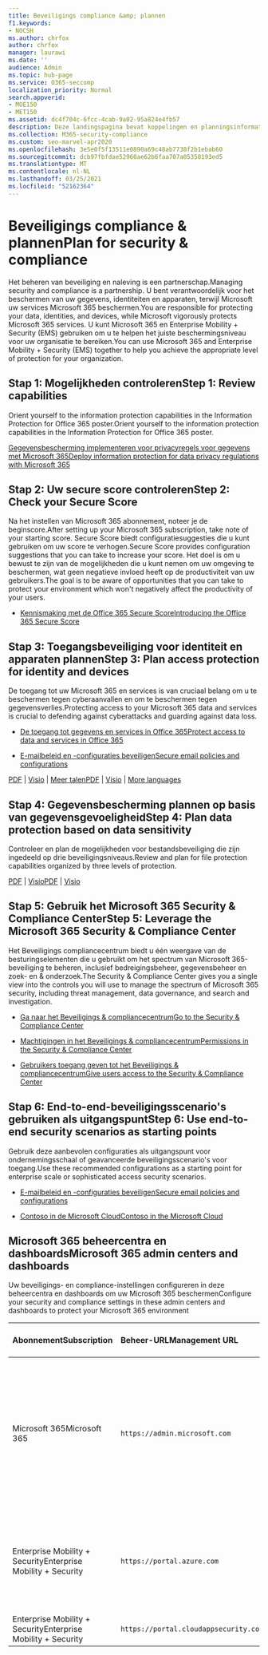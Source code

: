 ```yaml
---
title: Beveiligings compliance &amp; plannen
f1.keywords:
- NOCSH
ms.author: chrfox
author: chrfox
manager: laurawi
ms.date: ''
audience: Admin
ms.topic: hub-page
ms.service: O365-seccomp
localization_priority: Normal
search.appverid:
- MOE150
- MET150
ms.assetid: dc4f704c-6fcc-4cab-9a02-95a824e4fb57
description: Deze landingspagina bevat koppelingen en planningsinformatie voor beveiliging en naleving in Office 365.
ms.collection: M365-security-compliance
ms.custom: seo-marvel-apr2020
ms.openlocfilehash: 3e5e0f5f13511e0890a69c48ab7738f2b1ebab60
ms.sourcegitcommit: dcb97fbfdae52960ae62b6faa707a05358193ed5
ms.translationtype: MT
ms.contentlocale: nl-NL
ms.lasthandoff: 03/25/2021
ms.locfileid: "52162364"
---
```

# <a name="plan-for-security-amp-compliance"></a><span data-ttu-id="2b02b-103">Beveiligings compliance &amp; plannen</span><span class="sxs-lookup"><span data-stu-id="2b02b-103">Plan for security &amp; compliance</span></span>

<span data-ttu-id="2b02b-104">Het beheren van beveiliging en naleving is een partnerschap.</span><span class="sxs-lookup"><span data-stu-id="2b02b-104">Managing security and compliance is a partnership.</span></span> <span data-ttu-id="2b02b-105">U bent verantwoordelijk voor het beschermen van uw gegevens, identiteiten en apparaten, terwijl Microsoft uw services Microsoft 365 beschermen.</span><span class="sxs-lookup"><span data-stu-id="2b02b-105">You are responsible for protecting your data, identities, and devices, while Microsoft vigorously protects Microsoft 365 services.</span></span> <span data-ttu-id="2b02b-106">U kunt Microsoft 365 en Enterprise Mobility + Security (EMS) gebruiken om u te helpen het juiste beschermingsniveau voor uw organisatie te bereiken.</span><span class="sxs-lookup"><span data-stu-id="2b02b-106">You can use Microsoft 365 and Enterprise Mobility + Security (EMS) together to help you achieve the appropriate level of protection for your organization.</span></span>
  
## <a name="step-1-review-capabilities"></a><span data-ttu-id="2b02b-107">Stap 1: Mogelijkheden controleren</span><span class="sxs-lookup"><span data-stu-id="2b02b-107">Step 1: Review capabilities</span></span>

<span data-ttu-id="2b02b-108">Orient yourself to the information protection capabilities in the Information Protection for Office 365 poster.</span><span class="sxs-lookup"><span data-stu-id="2b02b-108">Orient yourself to the information protection capabilities in the Information Protection for Office 365 poster.</span></span> 
  
[<span data-ttu-id="2b02b-109">Gegevensbescherming implementeren voor privacyregels voor gegevens met Microsoft 365</span><span class="sxs-lookup"><span data-stu-id="2b02b-109">Deploy information protection for data privacy regulations with Microsoft 365</span></span>](../solutions/information-protection-deploy.md?view=o365-worldwide)
  
## <a name="step-2-check-your-secure-score"></a><span data-ttu-id="2b02b-110">Stap 2: Uw secure score controleren</span><span class="sxs-lookup"><span data-stu-id="2b02b-110">Step 2: Check your Secure Score</span></span>

<span data-ttu-id="2b02b-111">Na het instellen van Microsoft 365 abonnement, noteer je de beginscore.</span><span class="sxs-lookup"><span data-stu-id="2b02b-111">After setting up your Microsoft 365 subscription, take note of your starting score.</span></span> <span data-ttu-id="2b02b-112">Secure Score biedt configuratiesuggesties die u kunt gebruiken om uw score te verhogen.</span><span class="sxs-lookup"><span data-stu-id="2b02b-112">Secure Score provides configuration suggestions that you can take to increase your score.</span></span> <span data-ttu-id="2b02b-113">Het doel is om u bewust te zijn van de mogelijkheden die u kunt nemen om uw omgeving te beschermen, wat geen negatieve invloed heeft op de productiviteit van uw gebruikers.</span><span class="sxs-lookup"><span data-stu-id="2b02b-113">The goal is to be aware of opportunities that you can take to protect your environment which won't negatively affect the productivity of your users.</span></span>
  
- [<span data-ttu-id="2b02b-114">Kennismaking met de Office 365 Secure Score</span><span class="sxs-lookup"><span data-stu-id="2b02b-114">Introducing the Office 365 Secure Score</span></span>](../security/defender/microsoft-secure-score.md)
    
## <a name="step-3-plan-access-protection-for-identity-and-devices"></a><span data-ttu-id="2b02b-115">Stap 3: Toegangsbeveiliging voor identiteit en apparaten plannen</span><span class="sxs-lookup"><span data-stu-id="2b02b-115">Step 3: Plan access protection for identity and devices</span></span>

<span data-ttu-id="2b02b-116">De toegang tot uw Microsoft 365 en services is van cruciaal belang om u te beschermen tegen cyberaanvallen en om te beschermen tegen gegevensverlies.</span><span class="sxs-lookup"><span data-stu-id="2b02b-116">Protecting access to your Microsoft 365 data and services is crucial to defending against cyberattacks and guarding against data loss.</span></span>
  
- [<span data-ttu-id="2b02b-117">De toegang tot gegevens en services in Office 365</span><span class="sxs-lookup"><span data-stu-id="2b02b-117">Protect access to data and services in Office 365</span></span>](protect-access-to-data-and-services.md)
    
- [<span data-ttu-id="2b02b-118">E-mailbeleid en -configuraties beveiligen</span><span class="sxs-lookup"><span data-stu-id="2b02b-118">Secure email policies and configurations</span></span>](../security/office-365-security/secure-email-recommended-policies.md)
    
<span data-ttu-id="2b02b-119">[PDF](https://go.microsoft.com/fwlink/p/?linkid=841656)  |  [Visio](https://go.microsoft.com/fwlink/p/?linkid=841657)  |  [Meer talen](https://www.microsoft.com/download/details.aspx?id=55032)</span><span class="sxs-lookup"><span data-stu-id="2b02b-119">[PDF](https://go.microsoft.com/fwlink/p/?linkid=841656) | [Visio](https://go.microsoft.com/fwlink/p/?linkid=841657) | [More languages](https://www.microsoft.com/download/details.aspx?id=55032)</span></span>
  
## <a name="step-4-plan-data-protection-based-on-data-sensitivity"></a><span data-ttu-id="2b02b-120">Stap 4: Gegevensbescherming plannen op basis van gegevensgevoeligheid</span><span class="sxs-lookup"><span data-stu-id="2b02b-120">Step 4: Plan data protection based on data sensitivity</span></span>

<span data-ttu-id="2b02b-121">Controleer en plan de mogelijkheden voor bestandsbeveiliging die zijn ingedeeld op drie beveiligingsniveaus.</span><span class="sxs-lookup"><span data-stu-id="2b02b-121">Review and plan for file protection capabilities organized by three levels of protection.</span></span>
  
<span data-ttu-id="2b02b-122">[PDF](https://download.microsoft.com/download/7/8/9/789645A5-BD10-4541-BC33-F8D1EFF5E911/MSFT_cloud_architecture_O365%20file%20protection.pdf) | [Visio](https://download.microsoft.com/download/7/8/9/789645A5-BD10-4541-BC33-F8D1EFF5E911/MSFT_cloud_architecture_O365%20file%20protection.vsdx)</span><span class="sxs-lookup"><span data-stu-id="2b02b-122">[PDF](https://download.microsoft.com/download/7/8/9/789645A5-BD10-4541-BC33-F8D1EFF5E911/MSFT_cloud_architecture_O365%20file%20protection.pdf) | [Visio](https://download.microsoft.com/download/7/8/9/789645A5-BD10-4541-BC33-F8D1EFF5E911/MSFT_cloud_architecture_O365%20file%20protection.vsdx)</span></span>
  
## <a name="step-5-leverage-the-microsoft-365-security-amp-compliance-center"></a><span data-ttu-id="2b02b-123">Stap 5: Gebruik het Microsoft 365 Security &amp; Compliance Center</span><span class="sxs-lookup"><span data-stu-id="2b02b-123">Step 5: Leverage the Microsoft 365 Security &amp; Compliance Center</span></span>

<span data-ttu-id="2b02b-124">Het Beveiligings compliancecentrum biedt u één weergave van de besturingselementen die u gebruikt om het spectrum van Microsoft 365-beveiliging te beheren, inclusief bedreigingsbeheer, gegevensbeheer en zoek- en &amp; onderzoek.</span><span class="sxs-lookup"><span data-stu-id="2b02b-124">The Security &amp; Compliance Center gives you a single view into the controls you will use to manage the spectrum of Microsoft 365 security, including threat management, data governance, and search and investigation.</span></span> 
  
- [<span data-ttu-id="2b02b-125">Ga naar het Beveiligings &amp; compliancecentrum</span><span class="sxs-lookup"><span data-stu-id="2b02b-125">Go to the Security &amp; Compliance Center</span></span>](./microsoft-365-compliance-center.md)
    
- [<span data-ttu-id="2b02b-126">Machtigingen in het Beveiligings &amp; compliancecentrum</span><span class="sxs-lookup"><span data-stu-id="2b02b-126">Permissions in the Security &amp; Compliance Center</span></span>](~/security/office-365-security/protect-against-threats.md)
    
- [<span data-ttu-id="2b02b-127">Gebruikers toegang geven tot het Beveiligings &amp; compliancecentrum</span><span class="sxs-lookup"><span data-stu-id="2b02b-127">Give users access to the Security &amp; Compliance Center</span></span>](~/security/office-365-security/grant-access-to-the-security-and-compliance-center.md)
    
## <a name="step-6-use-end-to-end-security-scenarios-as-starting-points"></a><span data-ttu-id="2b02b-128">Stap 6: End-to-end-beveiligingsscenario's gebruiken als uitgangspunt</span><span class="sxs-lookup"><span data-stu-id="2b02b-128">Step 6: Use end-to-end security scenarios as starting points</span></span>

<span data-ttu-id="2b02b-129">Gebruik deze aanbevolen configuraties als uitgangspunt voor ondernemingsschaal of geavanceerde beveiligingsscenario's voor toegang.</span><span class="sxs-lookup"><span data-stu-id="2b02b-129">Use these recommended configurations as a starting point for enterprise scale or sophisticated access security scenarios.</span></span>
  
- [<span data-ttu-id="2b02b-130">E-mailbeleid en -configuraties beveiligen</span><span class="sxs-lookup"><span data-stu-id="2b02b-130">Secure email policies and configurations</span></span>](../security/office-365-security/secure-email-recommended-policies.md)
    
- [<span data-ttu-id="2b02b-131">Contoso in de Microsoft Cloud</span><span class="sxs-lookup"><span data-stu-id="2b02b-131">Contoso in the Microsoft Cloud</span></span>](../enterprise/contoso-case-study.md)
    
## <a name="microsoft-365-admin-centers-and-dashboards"></a><span data-ttu-id="2b02b-132">Microsoft 365 beheercentra en dashboards</span><span class="sxs-lookup"><span data-stu-id="2b02b-132">Microsoft 365 admin centers and dashboards</span></span>

<span data-ttu-id="2b02b-133">Uw beveiligings- en compliance-instellingen configureren in deze beheercentra en dashboards om uw Microsoft 365 beschermen</span><span class="sxs-lookup"><span data-stu-id="2b02b-133">Configure your security and compliance settings in these admin centers and dashboards to protect your Microsoft 365 environment</span></span>
  
|<span data-ttu-id="2b02b-134">**Abonnement**</span><span class="sxs-lookup"><span data-stu-id="2b02b-134">**Subscription**</span></span>|<span data-ttu-id="2b02b-135">**Beheer-URL**</span><span class="sxs-lookup"><span data-stu-id="2b02b-135">**Management URL**</span></span>|<span data-ttu-id="2b02b-136">**Dashboards en beheercentra**</span><span class="sxs-lookup"><span data-stu-id="2b02b-136">**Dashboards and admin centers**</span></span>|
|:-----|:-----|:-----|
|<span data-ttu-id="2b02b-137">Microsoft 365</span><span class="sxs-lookup"><span data-stu-id="2b02b-137">Microsoft 365</span></span>  <br/> |`https://admin.microsoft.com`  <br/> | <span data-ttu-id="2b02b-138">Microsoft 365-beheercentrum</span><span class="sxs-lookup"><span data-stu-id="2b02b-138">Microsoft 365 admin center</span></span>  <br/>  <span data-ttu-id="2b02b-139">Beveiligings &amp; compliancecentrum</span><span class="sxs-lookup"><span data-stu-id="2b02b-139">Security &amp; Compliance Center</span></span>  <br/>  <span data-ttu-id="2b02b-140">Exchange beheercentrum</span><span class="sxs-lookup"><span data-stu-id="2b02b-140">Exchange admin center</span></span>  <br/>  <span data-ttu-id="2b02b-141">SharePoint beheercentrum en OneDrive voor Bedrijven-beheercentrum</span><span class="sxs-lookup"><span data-stu-id="2b02b-141">SharePoint admin center and OneDrive for Business admin center</span></span>  <br/> |
|<span data-ttu-id="2b02b-142">Enterprise Mobility + Security</span><span class="sxs-lookup"><span data-stu-id="2b02b-142">Enterprise Mobility + Security</span></span>  <br/> |`https://portal.azure.com`  <br/> | <span data-ttu-id="2b02b-143">Microsoft Azure Active Directory</span><span class="sxs-lookup"><span data-stu-id="2b02b-143">Azure Active Directory</span></span>  <br/>  <span data-ttu-id="2b02b-144">Microsoft Mobile Application Management</span><span class="sxs-lookup"><span data-stu-id="2b02b-144">Microsoft Mobile Application Management</span></span>  <br/>  <span data-ttu-id="2b02b-145">Microsoft Intune</span><span class="sxs-lookup"><span data-stu-id="2b02b-145">Microsoft Intune</span></span>  <br/> |
|<span data-ttu-id="2b02b-146">Enterprise Mobility + Security</span><span class="sxs-lookup"><span data-stu-id="2b02b-146">Enterprise Mobility + Security</span></span>  <br/> |`https://portal.cloudappsecurity.com`  <br/> | <span data-ttu-id="2b02b-147">Cloud App Security</span><span class="sxs-lookup"><span data-stu-id="2b02b-147">Cloud App Security</span></span>  <br/> |